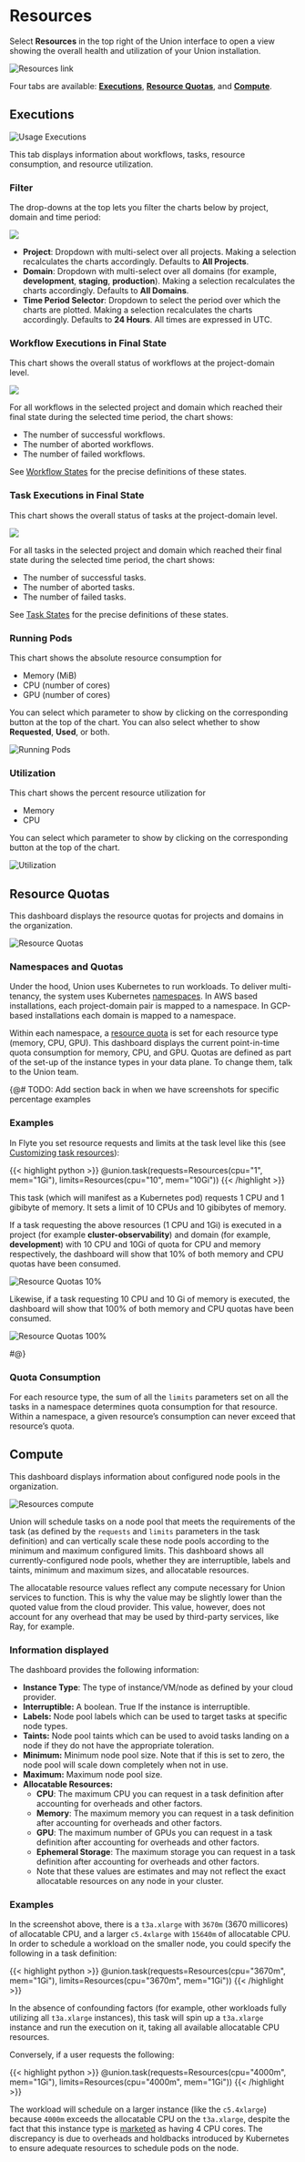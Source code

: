 # Resources

Select **Resources** in the top right of the Union interface to open a view showing the overall health and utilization of your Union installation.

![Resources link](/_static/images/user-guide/administration/resources/resources-link.png)

Four tabs are available: [**Executions**](#executions), [**Resource Quotas**](#resource-quotas), and [**Compute**](#compute).

## Executions

![Usage Executions](/_static/images/user-guide/administration/resources/resources-executions.png)

This tab displays information about workflows, tasks, resource consumption, and resource utilization.

### Filter

The drop-downs at the top lets you filter the charts below by project, domain and time period:

![](/_static/images/user-guide/administration/resources/filter.png)

* **Project**: Dropdown with multi-select over all projects. Making a selection recalculates the charts accordingly. Defaults to **All Projects**.
* **Domain**: Dropdown with multi-select over all domains (for example, **development**, **staging**, **production**). Making a selection recalculates the charts accordingly. Defaults to **All Domains**.
* **Time Period Selector**: Dropdown to select the period over which the charts are plotted. Making a selection recalculates the charts accordingly. Defaults to **24 Hours**. All times are expressed in UTC.

### Workflow Executions in Final State

This chart shows the overall status of workflows at the project-domain level.

![](/_static/images/user-guide/administration/resources/workflow-executions-in-final-state.png)

For all workflows in the selected project and domain which reached their final state during the selected time period, the chart shows:

* The number of successful workflows.
* The number of aborted workflows.
* The number of failed workflows.

See [Workflow States](https://docs.flyte.org/en/latest/concepts/state_machine.html#workflow-states) for the precise definitions of these states.

### Task Executions in Final State

This chart shows the overall status of tasks at the project-domain level.

![](/_static/images/user-guide/administration/resources/task-executions-in-final-state.png)

For all tasks in the selected project and domain which reached their final state during the selected time period, the chart shows:

* The number of successful tasks.
* The number of aborted tasks.
* The number of failed tasks.

See [Task States](https://docs.flyte.org/en/latest/concepts/state_machine.html#task-states) for the precise definitions of these states.

### Running Pods

This chart shows the absolute resource consumption for

* Memory (MiB)
* CPU (number of cores)
* GPU (number of cores)

You can select which parameter to show by clicking on the corresponding button at the top of the chart.
You can also select whether to show **Requested**, **Used**, or both.

![Running Pods](/_static/images/user-guide/administration/resources/running-pods.png)

### Utilization

This chart shows the percent resource utilization for

* Memory
* CPU

You can select which parameter to show by clicking on the corresponding button at the top of the chart.

![Utilization](/_static/images/user-guide/administration/resources/utilization.png)

## Resource Quotas

This dashboard displays the resource quotas for projects and domains in the organization.

![Resource Quotas](/_static/images/user-guide/administration/resources/resources-resource-quotas.png)

### Namespaces and Quotas

Under the hood, Union uses Kubernetes to run workloads. To deliver multi-tenancy, the system uses Kubernetes [namespaces](https://kubernetes.io/docs/concepts/overview/working-with-objects/namespaces/). In AWS based installations, each project-domain pair is mapped to a namespace. In GCP-based installations each domain is mapped to a namespace.

Within each namespace, a [resource quota](https://kubernetes.io/docs/concepts/policy/resource-quotas/) is set for each resource type (memory, CPU, GPU). This dashboard displays the current point-in-time quota consumption for memory, CPU, and GPU. Quotas are defined as part of the set-up of the instance types in your data plane. To change them, talk to the Union team.

{@# TODO: Add section back in when we have screenshots for specific percentage examples

### Examples

In Flyte you set resource requests and limits at the task level like this (see [Customizing task resources](../core-concepts/tasks/task-hardware-environment/customizing-task-resources.md)):

{{< highlight python >}}
@union.task(requests=Resources(cpu="1", mem="1Gi"),
      limits=Resources(cpu="10", mem="10Gi"))
{{< /highlight >}}


This task (which will manifest as a Kubernetes pod) requests 1 CPU and 1 gibibyte of memory. It sets a limit of 10 CPUs and 10 gibibytes of memory.

If a task requesting the above resources (1 CPU and 1Gi) is executed in a project (for example **cluster-observability**) and domain (for example, **development**) with 10 CPU and 10Gi of quota for CPU and memory respectively, the dashboard will show that 10% of both memory and CPU quotas have been consumed.

![Resource Quotas 10%](/_static/images/user-guide/administration/resources/resources-resource-quotas-10.png)

Likewise, if a task requesting 10 CPU and 10 Gi of memory is executed, the dashboard will show that 100% of both memory and CPU quotas have been consumed.

![Resource Quotas 100%](/_static/images/user-guide/administration/resources/resources-resource-quotas-100.png)

#@}

### Quota Consumption

For each resource type, the sum of all the `limits` parameters set on all the tasks in a namespace determines quota consumption for that resource. Within a namespace, a given resource’s consumption can never exceed that resource’s quota.

## Compute

This dashboard displays information about configured node pools in the organization.

![Resources compute](/_static/images/user-guide/administration/resources/resources-compute.png)

Union will schedule tasks on a node pool that meets the requirements of the task (as defined by the `requests` and `limits` parameters in the task definition) and can vertically scale these node pools according to the minimum and maximum configured limits. This dashboard shows all currently-configured node pools, whether they are interruptible, labels and taints, minimum and maximum sizes, and allocatable resources.

The allocatable resource values reflect any compute necessary for Union services to function. This is why the value may be slightly lower than the quoted value from the cloud provider. This value, however, does not account for any overhead that may be used by third-party services, like Ray, for example.

### Information displayed

The dashboard provides the following information:

* **Instance Type**: The type of instance/VM/node as defined by your cloud provider.
* **Interruptible:** A boolean. True If the instance is interruptible.
* **Labels:** Node pool labels which can be used to target tasks at specific node types.
* **Taints:** Node pool taints which can be used to avoid tasks landing on a node if they do not have the appropriate toleration.
* **Minimum:** Minimum node pool size. Note that if this is set to zero, the node pool will scale down completely when not in use.
* **Maximum:** Maximum node pool size.
* **Allocatable Resources:**
    * **CPU**: The maximum CPU you can request in a task definition after accounting for overheads and other factors.
    * **Memory**: The maximum memory you can request in a task definition after accounting for overheads and other factors.
    * **GPU**: The maximum number of GPUs you can request in a task definition after accounting for overheads and other factors.
    * **Ephemeral Storage**: The maximum storage you can request in a task definition after accounting for overheads and other factors.
    * Note that these values are estimates and may not reflect the exact allocatable resources on any node in your cluster.

### Examples

In the screenshot above, there is a `t3a.xlarge` with `3670m` (3670 millicores) of allocatable CPU, and a larger `c5.4xlarge` with `15640m` of allocatable CPU. In order to schedule a workload on the smaller node, you could specify the following in a task definition:

{{< highlight python >}}
@union.task(requests=Resources(cpu="3670m", mem="1Gi"),
      limits=Resources(cpu="3670m", mem="1Gi"))
{{< /highlight >}}


In the absence of confounding factors (for example, other workloads fully utilizing all `t3a.xlarge` instances), this task will spin up a `t3a.xlarge` instance and run the execution on it, taking all available allocatable CPU resources.

Conversely, if a user requests the following:

{{< highlight python >}}
@union.task(requests=Resources(cpu="4000m", mem="1Gi"),
      limits=Resources(cpu="4000m", mem="1Gi"))
{{< /highlight >}}


The workload will schedule on a larger instance (like the `c5.4xlarge`) because `4000m` exceeds the allocatable CPU on the `t3a.xlarge`, despite the fact that this instance type is [marketed](https://instances.vantage.sh/aws/ec2/t3a.xlarge) as having 4 CPU cores. The discrepancy is due to overheads and holdbacks introduced by Kubernetes to ensure adequate resources to schedule pods on the node.

